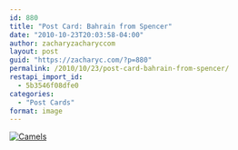 ```yaml
---
id: 880
title: "Post Card: Bahrain from Spencer"
date: "2010-10-23T20:03:58-04:00"
author: zacharyzacharyccom
layout: post
guid: "https://zacharyc.com/?p=880"
permalink: /2010/10/23/post-card-bahrain-from-spencer/
restapi_import_id:
  - 5b3546f08dfe0
categories:
  - "Post Cards"
format: image
---
```


[![Camels](/assets/img/2010/10/Bahrain-Spencer.jpg?resize=500%2C353&ssl=1 "Bahrain-Spencer")](/assets/img/2010/10/bahrain-spencer.jpg?ssl=1)
